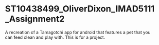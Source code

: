 # ST10438499_OliverDixon_IMAD5111_Assignment2
A recreation of a Tamagotchi app for android that features a pet that you can feed clean and play with. This is for a project.
